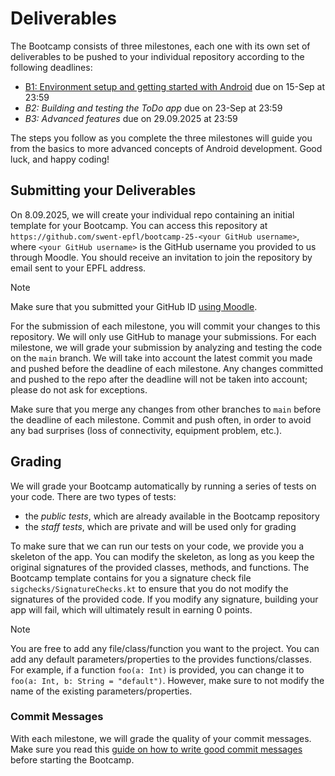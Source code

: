 # Deliverables

The Bootcamp consists of three milestones, each one with its own set of deliverables to be pushed to your individual repository according to the following deadlines:

- [B1: Environment setup and getting started with Android](B1/README.md) due on 15-Sep at 23:59
- _B2: Building and testing the ToDo app_ due on 23-Sep at 23:59
- _B3: Advanced features_ due on 29.09.2025 at 23:59

The steps you follow as you complete the three milestones will guide you from the basics to more advanced concepts of Android development. Good luck, and happy coding!

## Submitting your Deliverables

On 8.09.2025, we will create your individual repo  containing an initial template for your Bootcamp.
You can access this repository at `https://github.com/swent-epfl/bootcamp-25-<your GitHub username>`, where `<your GitHub username>` is the GitHub username you provided to us through Moodle.
You should receive an invitation to join the repository by email sent to your EPFL address.

> [!NOTE]
> Make sure that you submitted your GitHub ID [using Moodle](https://moodle.epfl.ch/mod/quiz/view.php?id=1341689).

For the submission of each milestone, you will commit your changes to this repository.
We will only use GitHub to manage your submissions.
For each milestone, we will grade your submission by analyzing and testing the code on the `main` branch.
We will take into account the latest commit you made and pushed before the deadline of each milestone.
Any changes committed and pushed to the repo after the deadline will not be taken into account; please do not ask for exceptions.

Make sure that you merge any changes from other branches to `main` before the deadline of each milestone.
Commit and push often, in order to avoid any bad surprises (loss of connectivity, equipment problem, etc.).

## Grading

We will grade your Bootcamp automatically by running a series of tests on your code.
There are two types of tests:

- the *public tests*, which are already available in the Bootcamp repository
- the *staff tests*, which are private and will be used only for grading

To make sure that we can run our tests on your code, we provide you a skeleton of the app.
You can modify the skeleton, as long as you keep the original signatures of the provided classes, methods, and functions.
The Bootcamp template contains for you a signature check file `sigchecks/SignatureChecks.kt` to ensure that you do not modify the signatures of the provided code.
If you modify any signature, building your app will fail, which will ultimately result in earning 0 points.

> [!NOTE]
> You are free to add any file/class/function you want to the project.
> You can add any default parameters/properties to the provides functions/classes.
> For example, if a function `foo(a: Int)` is provided, you can change it to `foo(a: Int, b: String = "default")`.
> However, make sure to not modify the name of the existing parameters/properties.

### Commit Messages

With each milestone, we will grade the quality of your commit messages.
Make sure you read this [guide on how to write good commit messages](/bootcamp/docs/CommitMessages.md) before starting the Bootcamp.
